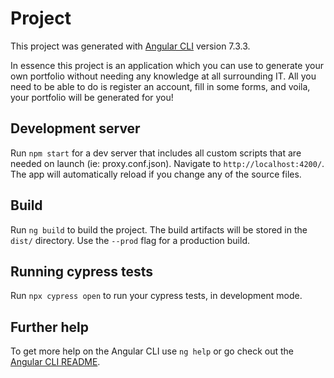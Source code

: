 # Project

This project was generated with [Angular CLI](https://github.com/angular/angular-cli) version 7.3.3.

In essence this project is an application which you can use to generate your own portfolio without needing any knowledge at all surrounding IT. All you need to be able to do is register an account, fill in some forms, and voila, your portfolio will be generated for you!

## Development server

Run `npm start` for a dev server that includes all custom scripts that are needed on launch (ie: proxy.conf.json). Navigate to `http://localhost:4200/`. The app will automatically reload if you change any of the source files.

## Build

Run `ng build` to build the project. The build artifacts will be stored in the `dist/` directory. Use the `--prod` flag for a production build.

## Running cypress tests

Run `npx cypress open` to run your cypress tests, in development mode.

## Further help

To get more help on the Angular CLI use `ng help` or go check out the [Angular CLI README](https://github.com/angular/angular-cli/blob/master/README.md).
